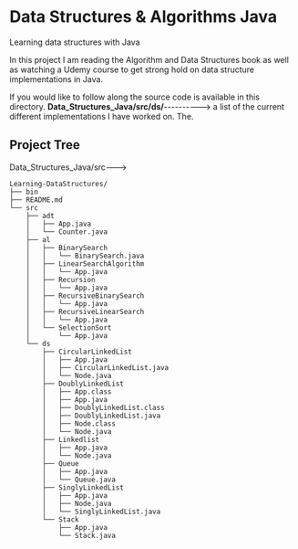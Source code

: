 # Data Structures & Algorithms Java
Learning data structures with Java

In this project I am reading the Algorithm and Data Structures book as well as watching a Udemy course to get strong hold on data structure implementations in Java.

If you would like to follow along the source code is available in this directory. **Data_Structures_Java/src/ds/**---------->
a list of the current different implementations I have worked on. 
The.

## __Project Tree__

Data_Structures_Java/src--->
 
```
Learning-DataStructures/
├── bin
├── README.md
└── src
    ├── adt
    │   ├── App.java
    │   └── Counter.java
    ├── al
    │   ├── BinarySearch
    │   │   └── BinarySearch.java
    │   ├── LinearSearchAlgorithm
    │   │   └── App.java
    │   ├── Recursion
    │   │   └── App.java
    │   ├── RecursiveBinarySearch
    │   │   └── App.java
    │   ├── RecursiveLinearSearch
    │   │   └── App.java
    │   └── SelectionSort
    │       └── App.java
    └── ds
        ├── CircularLinkedList
        │   ├── App.java
        │   ├── CircularLinkedList.java
        │   └── Node.java
        ├── DoublyLinkedList
        │   ├── App.class
        │   ├── App.java
        │   ├── DoublyLinkedList.class
        │   ├── DoublyLinkedList.java
        │   ├── Node.class
        │   └── Node.java
        ├── Linkedlist
        │   ├── App.java
        │   └── Node.java
        ├── Queue
        │   ├── App.java
        │   └── Queue.java
        ├── SinglyLinkedList
        │   ├── App.java
        │   ├── Node.java
        │   └── SinglyLinkedList.java
        └── Stack
            ├── App.java
            └── Stack.java
```

